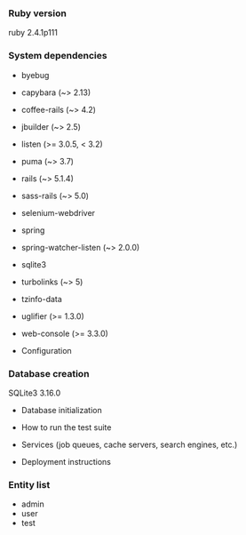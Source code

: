 ### Ruby version
ruby 2.4.1p111

### System dependencies
* byebug
* capybara (~> 2.13)
* coffee-rails (~> 4.2)
* jbuilder (~> 2.5)
* listen (>= 3.0.5, < 3.2)
* puma (~> 3.7)
* rails (~> 5.1.4)
* sass-rails (~> 5.0)
* selenium-webdriver
* spring
* spring-watcher-listen (~> 2.0.0)
* sqlite3
* turbolinks (~> 5)
* tzinfo-data
* uglifier (>= 1.3.0)
* web-console (>= 3.3.0)

* Configuration

### Database creation
  SQLite3 3.16.0

* Database initialization

* How to run the test suite

* Services (job queues, cache servers, search engines, etc.)

* Deployment instructions

### Entity list
* admin
* user
* test


